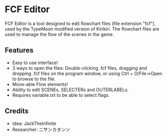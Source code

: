 # FCF Editor
FCF Editor is a tool designed to edit flowchart files (file extension "fcf"), used by the TypeMoon modified version of Kirikiri. The flowchart files are used to manage the flow of the scenes in the game.

## Features
* Easy to use interface!
* 3 ways to open the files: Double-clicking .fcf files, dragging and dropping .fcf files on the program window, or using Ctrl + O/File->Open to browse to the file.
* Move-able Flow elements!
* Ability to edit SCENEs, SELECTERs and OUTERLABELs.
* Requires variable.txt to be able to select flags.

## Credits
* Idea: JackTheInfinite
* Researcher: ニサンカタンソ